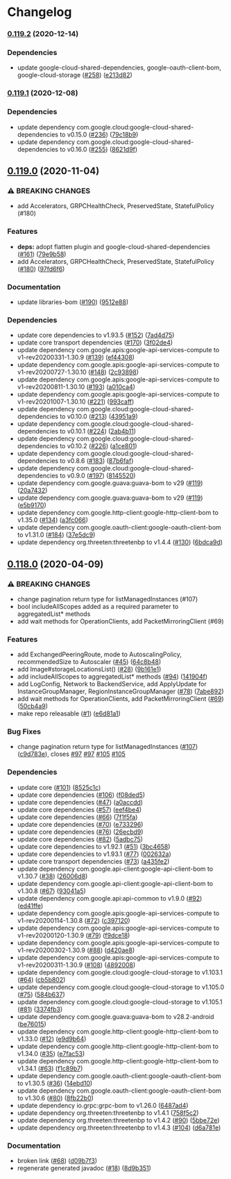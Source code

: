 # Changelog

### [0.119.2](https://www.github.com/googleapis/java-compute/compare/v0.119.1...v0.119.2) (2020-12-14)


### Dependencies

* update google-cloud-shared-dependencies, google-oauth-client-bom, google-cloud-storage ([#258](https://www.github.com/googleapis/java-compute/issues/258)) ([e213d82](https://www.github.com/googleapis/java-compute/commit/e213d8256236bf26aa3ef630348b0413fdfdb419))

### [0.119.1](https://www.github.com/googleapis/java-compute/compare/v0.119.0...v0.119.1) (2020-12-08)


### Dependencies

* update dependency com.google.cloud:google-cloud-shared-dependencies to v0.15.0 ([#236](https://www.github.com/googleapis/java-compute/issues/236)) ([79c18b9](https://www.github.com/googleapis/java-compute/commit/79c18b98245e1569995d40f12febbc8f23905a07))
* update dependency com.google.cloud:google-cloud-shared-dependencies to v0.16.0 ([#255](https://www.github.com/googleapis/java-compute/issues/255)) ([8621d9f](https://www.github.com/googleapis/java-compute/commit/8621d9ffd951f3c2385922a819d89cf272a0fe2e))

## [0.119.0](https://www.github.com/googleapis/java-compute/compare/v0.118.0...v0.119.0) (2020-11-04)


### ⚠ BREAKING CHANGES

* add Accelerators, GRPCHealthCheck, PreservedState, StatefulPolicy (#180)

### Features

* **deps:** adopt flatten plugin and google-cloud-shared-dependencies ([#161](https://www.github.com/googleapis/java-compute/issues/161)) ([79e9b58](https://www.github.com/googleapis/java-compute/commit/79e9b582f79164c2b519cecfdaed1165b18b70e8))
* add Accelerators, GRPCHealthCheck, PreservedState, StatefulPolicy ([#180](https://www.github.com/googleapis/java-compute/issues/180)) ([97fd6f6](https://www.github.com/googleapis/java-compute/commit/97fd6f60b68fd2bb6d6c00d180b80955e7621bf8))


### Documentation

* update libraries-bom ([#190](https://www.github.com/googleapis/java-compute/issues/190)) ([9512e88](https://www.github.com/googleapis/java-compute/commit/9512e88234a45bc184e2ef6274e00c3816cd0535))


### Dependencies

* update core dependencies to v1.93.5 ([#152](https://www.github.com/googleapis/java-compute/issues/152)) ([7ad4d75](https://www.github.com/googleapis/java-compute/commit/7ad4d753a98047282ba52e6f6c0f6a9ec24b9f30))
* update core transport dependencies ([#170](https://www.github.com/googleapis/java-compute/issues/170)) ([3f02de4](https://www.github.com/googleapis/java-compute/commit/3f02de4a0ea495fb7a6e3c269774e540e6f9667e))
* update dependency com.google.apis:google-api-services-compute to v1-rev20200331-1.30.9 ([#139](https://www.github.com/googleapis/java-compute/issues/139)) ([ef44308](https://www.github.com/googleapis/java-compute/commit/ef443088f3790e8ea8f56f7512127bf4307b9748))
* update dependency com.google.apis:google-api-services-compute to v1-rev20200727-1.30.10 ([#148](https://www.github.com/googleapis/java-compute/issues/148)) ([2c93898](https://www.github.com/googleapis/java-compute/commit/2c93898ea52604c714999b24fa74cc43fd58a112))
* update dependency com.google.apis:google-api-services-compute to v1-rev20200811-1.30.10 ([#193](https://www.github.com/googleapis/java-compute/issues/193)) ([a010ca4](https://www.github.com/googleapis/java-compute/commit/a010ca41e280448bdc0e6431489a6aeee3b29cd4))
* update dependency com.google.apis:google-api-services-compute to v1-rev20201007-1.30.10 ([#221](https://www.github.com/googleapis/java-compute/issues/221)) ([993caff](https://www.github.com/googleapis/java-compute/commit/993caff1ff63fa286394452f00401ff2518e4595))
* update dependency com.google.cloud:google-cloud-shared-dependencies to v0.10.0 ([#213](https://www.github.com/googleapis/java-compute/issues/213)) ([43951a9](https://www.github.com/googleapis/java-compute/commit/43951a9d0547c61930a5bdc983f319e5e7951d01))
* update dependency com.google.cloud:google-cloud-shared-dependencies to v0.10.1 ([#224](https://www.github.com/googleapis/java-compute/issues/224)) ([2ab4b11](https://www.github.com/googleapis/java-compute/commit/2ab4b112f9d4da84cd34058e69c2a7dd9646c148))
* update dependency com.google.cloud:google-cloud-shared-dependencies to v0.10.2 ([#226](https://www.github.com/googleapis/java-compute/issues/226)) ([a1ce801](https://www.github.com/googleapis/java-compute/commit/a1ce801fe6b2dcda86355caf79467023b430cea8))
* update dependency com.google.cloud:google-cloud-shared-dependencies to v0.8.6 ([#183](https://www.github.com/googleapis/java-compute/issues/183)) ([87b6faf](https://www.github.com/googleapis/java-compute/commit/87b6faf92be991365c190cb3067ecb184bf0c0a1))
* update dependency com.google.cloud:google-cloud-shared-dependencies to v0.9.0 ([#197](https://www.github.com/googleapis/java-compute/issues/197)) ([8145520](https://www.github.com/googleapis/java-compute/commit/81455209a42016a2d09f67d4b7c09157db11d828))
* update dependency com.google.guava:guava-bom to v29 ([#119](https://www.github.com/googleapis/java-compute/issues/119)) ([20a7432](https://www.github.com/googleapis/java-compute/commit/20a7432b25c93f6d027eb5bb20baedc6cb3e6a0b))
* update dependency com.google.guava:guava-bom to v29 ([#119](https://www.github.com/googleapis/java-compute/issues/119)) ([e5b9170](https://www.github.com/googleapis/java-compute/commit/e5b9170ad3d746a9cd724b0a7e3f69b8ebde6c67))
* update dependency com.google.http-client:google-http-client-bom to v1.35.0 ([#134](https://www.github.com/googleapis/java-compute/issues/134)) ([a3fc066](https://www.github.com/googleapis/java-compute/commit/a3fc0668aedef440e1931ef568d8237e3903bd74))
* update dependency com.google.oauth-client:google-oauth-client-bom to v1.31.0 ([#184](https://www.github.com/googleapis/java-compute/issues/184)) ([37e5dc9](https://www.github.com/googleapis/java-compute/commit/37e5dc99619062164b35dd71986be083990a2e93))
* update dependency org.threeten:threetenbp to v1.4.4 ([#130](https://www.github.com/googleapis/java-compute/issues/130)) ([6bdca9d](https://www.github.com/googleapis/java-compute/commit/6bdca9d50bed44e0ec985b9556372f1675f09bea))

## [0.118.0](https://www.github.com/googleapis/java-compute/compare/0.117.0...v0.118.0) (2020-04-09)


### ⚠ BREAKING CHANGES

* change pagination return type for listManagedInstances (#107)
* bool includeAllScopes added as a required parameter to aggregatedList* methods
* add wait methods for OperationClients, add PacketMirroringClient (#69)

### Features

* add ExchangedPeeringRoute, mode to AutoscalingPolicy, recommendedSize to Autoscaler ([#45](https://www.github.com/googleapis/java-compute/issues/45)) ([64c8b48](https://www.github.com/googleapis/java-compute/commit/64c8b48b84e19a6217cc2869a2cb7bb360b317c5))
* add Image#storageLocationsList() ([#28](https://www.github.com/googleapis/java-compute/issues/28)) ([9b161e1](https://www.github.com/googleapis/java-compute/commit/9b161e1bd40bb77fcdf2c8902b8c7a52328a91af))
* add includeAllScopes to aggregatedList* methods ([#94](https://www.github.com/googleapis/java-compute/issues/94)) ([141904f](https://www.github.com/googleapis/java-compute/commit/141904f5833401b99442e5e3b347a589389861c2))
* add LogConfig, Network to BackendService, add ApplyUpdate for InstanceGroupManager, RegionInstanceGroupManager ([#78](https://www.github.com/googleapis/java-compute/issues/78)) ([7abe892](https://www.github.com/googleapis/java-compute/commit/7abe89228087a6a5bc88e591e04bcc2e5ee68149))
* add wait methods for OperationClients, add PacketMirroringClient ([#69](https://www.github.com/googleapis/java-compute/issues/69)) ([50cb4a9](https://www.github.com/googleapis/java-compute/commit/50cb4a98cb36fcd3bf4bdd5d16ab17f9d391bf98))
* make repo releasable ([#1](https://www.github.com/googleapis/java-compute/issues/1)) ([e6d81a1](https://www.github.com/googleapis/java-compute/commit/e6d81a11c2b51d9f4f3a5a2a357fc26fdd3b0004))


### Bug Fixes

* change pagination return type for listManagedInstances ([#107](https://www.github.com/googleapis/java-compute/issues/107)) ([c9d783e](https://www.github.com/googleapis/java-compute/commit/c9d783efcb721445235dc496ffd83d37c43a2403)), closes [#97](https://www.github.com/googleapis/java-compute/issues/97) [#97](https://www.github.com/googleapis/java-compute/issues/97) [#105](https://www.github.com/googleapis/java-compute/issues/105) [#105](https://www.github.com/googleapis/java-compute/issues/105)


### Dependencies

* update core ([#101](https://www.github.com/googleapis/java-compute/issues/101)) ([8525c1c](https://www.github.com/googleapis/java-compute/commit/8525c1c0453fda71cda2b61bb6b0e915d20ee504))
* update core dependencies ([#106](https://www.github.com/googleapis/java-compute/issues/106)) ([f08ded5](https://www.github.com/googleapis/java-compute/commit/f08ded51fc90992ea2a04a0cc3b7f252c522bbe7))
* update core dependencies ([#47](https://www.github.com/googleapis/java-compute/issues/47)) ([a0accdd](https://www.github.com/googleapis/java-compute/commit/a0accddc4f08e734acf9cd0fdf568f08ae5d562e))
* update core dependencies ([#57](https://www.github.com/googleapis/java-compute/issues/57)) ([eef4be4](https://www.github.com/googleapis/java-compute/commit/eef4be45430aa9eec506b610b2a396a74dbc41ce))
* update core dependencies ([#66](https://www.github.com/googleapis/java-compute/issues/66)) ([7f1f5fa](https://www.github.com/googleapis/java-compute/commit/7f1f5fab6013c254a7502369182aed90e27b7794))
* update core dependencies ([#70](https://www.github.com/googleapis/java-compute/issues/70)) ([e733296](https://www.github.com/googleapis/java-compute/commit/e73329610530dca8b61945be6ed7701a4ceaaa8b))
* update core dependencies ([#76](https://www.github.com/googleapis/java-compute/issues/76)) ([26ecbd9](https://www.github.com/googleapis/java-compute/commit/26ecbd9929954538c60e7d07251c30a3081f0711))
* update core dependencies ([#82](https://www.github.com/googleapis/java-compute/issues/82)) ([5adbc75](https://www.github.com/googleapis/java-compute/commit/5adbc75ecdd37d78e1f960071419c34cdc3f0941))
* update core dependencies to v1.92.1 ([#51](https://www.github.com/googleapis/java-compute/issues/51)) ([3bc4658](https://www.github.com/googleapis/java-compute/commit/3bc4658f24dafc2452a3661035e326a09d4bb864))
* update core dependencies to v1.93.1 ([#77](https://www.github.com/googleapis/java-compute/issues/77)) ([002632a](https://www.github.com/googleapis/java-compute/commit/002632addcbf45509492664347c6cccf806ac854))
* update core transport dependencies ([#73](https://www.github.com/googleapis/java-compute/issues/73)) ([a435fe2](https://www.github.com/googleapis/java-compute/commit/a435fe2b7ef4f77ec1539af94085366bb2785eaf))
* update dependency com.google.api-client:google-api-client-bom to v1.30.7 ([#38](https://www.github.com/googleapis/java-compute/issues/38)) ([26006d8](https://www.github.com/googleapis/java-compute/commit/26006d8d6b071df9f98e73f8ec98cfd7028c3242))
* update dependency com.google.api-client:google-api-client-bom to v1.30.8 ([#67](https://www.github.com/googleapis/java-compute/issues/67)) ([93041a5](https://www.github.com/googleapis/java-compute/commit/93041a581cd44b23afb085962b3eb56e9b34051b))
* update dependency com.google.api:api-common to v1.9.0 ([#92](https://www.github.com/googleapis/java-compute/issues/92)) ([ed41ffe](https://www.github.com/googleapis/java-compute/commit/ed41ffedcd1a26707e3c33346cf50f111441cb81))
* update dependency com.google.apis:google-api-services-compute to v1-rev20200114-1.30.8 ([#72](https://www.github.com/googleapis/java-compute/issues/72)) ([c397120](https://www.github.com/googleapis/java-compute/commit/c397120efc6e84c71bf8c76ce18888afd61fca14))
* update dependency com.google.apis:google-api-services-compute to v1-rev20200120-1.30.9 ([#79](https://www.github.com/googleapis/java-compute/issues/79)) ([f9dce18](https://www.github.com/googleapis/java-compute/commit/f9dce18fa61f808dc71e29f2e6b689303ac0b60e))
* update dependency com.google.apis:google-api-services-compute to v1-rev20200302-1.30.9 ([#88](https://www.github.com/googleapis/java-compute/issues/88)) ([d420ae8](https://www.github.com/googleapis/java-compute/commit/d420ae820477a89a4879158f3d3e58b6dc2e0f8c))
* update dependency com.google.apis:google-api-services-compute to v1-rev20200311-1.30.9 ([#108](https://www.github.com/googleapis/java-compute/issues/108)) ([4892008](https://www.github.com/googleapis/java-compute/commit/48920086e8c5e28624147cb9cda8e3e1a4b1820e))
* update dependency com.google.cloud:google-cloud-storage to v1.103.1 ([#64](https://www.github.com/googleapis/java-compute/issues/64)) ([cb5b802](https://www.github.com/googleapis/java-compute/commit/cb5b80262b143a788030e22856734128bb64a95e))
* update dependency com.google.cloud:google-cloud-storage to v1.105.0 ([#75](https://www.github.com/googleapis/java-compute/issues/75)) ([584b637](https://www.github.com/googleapis/java-compute/commit/584b6371773190053963d4423ff11a7cdb3d9bad))
* update dependency com.google.cloud:google-cloud-storage to v1.105.1 ([#81](https://www.github.com/googleapis/java-compute/issues/81)) ([3374fb3](https://www.github.com/googleapis/java-compute/commit/3374fb3eccd5634e462d0d22013616b2a6f8c76a))
* update dependency com.google.guava:guava-bom to v28.2-android ([be76015](https://www.github.com/googleapis/java-compute/commit/be7601584804383521eaff2f4fbc8fa787852567))
* update dependency com.google.http-client:google-http-client-bom to v1.33.0 ([#12](https://www.github.com/googleapis/java-compute/issues/12)) ([e9d9b64](https://www.github.com/googleapis/java-compute/commit/e9d9b64d49d821cd87a0ae8ae0c932b9ff067e2a))
* update dependency com.google.http-client:google-http-client-bom to v1.34.0 ([#35](https://www.github.com/googleapis/java-compute/issues/35)) ([e7fac53](https://www.github.com/googleapis/java-compute/commit/e7fac535b070cf1ac49698ef9cc229bc1b46e9aa))
* update dependency com.google.http-client:google-http-client-bom to v1.34.1 ([#63](https://www.github.com/googleapis/java-compute/issues/63)) ([f1c89b7](https://www.github.com/googleapis/java-compute/commit/f1c89b78539f8d10ff046c26e5ec6cd324511ae3))
* update dependency com.google.oauth-client:google-oauth-client-bom to v1.30.5 ([#36](https://www.github.com/googleapis/java-compute/issues/36)) ([14ebd10](https://www.github.com/googleapis/java-compute/commit/14ebd1023261c424c54303d680a1555b1bb1c104))
* update dependency com.google.oauth-client:google-oauth-client-bom to v1.30.6 ([#80](https://www.github.com/googleapis/java-compute/issues/80)) ([8fb22b0](https://www.github.com/googleapis/java-compute/commit/8fb22b06d922e1fea4896ee6233ac2c8bfdd5554))
* update dependency io.grpc:grpc-bom to v1.26.0 ([6487ad4](https://www.github.com/googleapis/java-compute/commit/6487ad4586ddd3233e2e62fbf559dfcb8cc60351))
* update dependency org.threeten:threetenbp to v1.4.1 ([758f5c2](https://www.github.com/googleapis/java-compute/commit/758f5c2a2f08024c2f2671cffd0ad3314e41126f))
* update dependency org.threeten:threetenbp to v1.4.2 ([#90](https://www.github.com/googleapis/java-compute/issues/90)) ([5bbe72e](https://www.github.com/googleapis/java-compute/commit/5bbe72e31550f6c897ad983f6dc69945bfaaca63))
* update dependency org.threeten:threetenbp to v1.4.3 ([#104](https://www.github.com/googleapis/java-compute/issues/104)) ([d6a781e](https://www.github.com/googleapis/java-compute/commit/d6a781e48bfd8d520110ebaa432033cf77d1f5d9))


### Documentation

* broken link ([#68](https://www.github.com/googleapis/java-compute/issues/68)) ([d09b7f3](https://www.github.com/googleapis/java-compute/commit/d09b7f322f81e5e12e8682ba5cd1aaba077a9e88))
* regenerate generated javadoc ([#18](https://www.github.com/googleapis/java-compute/issues/18)) ([8d9b351](https://www.github.com/googleapis/java-compute/commit/8d9b351f37fa5416b09d21bbf234e5af628c746f))
